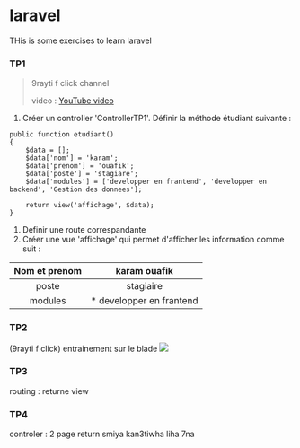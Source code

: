 # laravel

THis is some exercises to learn laravel



### TP1

> 9rayti f click channel
> 
> video : <a href="https://youtu.be/9dGmUvg9QQ0?si=RmUvojuobIsqC3R9">YouTube video</a>

1. Créer un controller 'ControllerTP1'. Définir la méthode étudiant suivante :
```
public function etudiant()
{
    $data = [];
    $data['nom'] = 'karam';
    $data['prenom'] = 'ouafik';
    $data['poste'] = 'stagiare';
    $data['modules'] = ['developper en frantend', 'developper en backend', 'Gestion des donnees'];

    return view('affichage', $data);
}
```
1. Definir une route correspandante
1. Créer une vue 'affichage' qui permet d'afficher les information comme suit :

| Nom et prenom | karam ouafik |
| :-----: | :---: |
| poste | stagiaire |
| modules | * developper en frantend |




### TP2
(9rayti f click)
entrainement sur le blade
<img src="https://videonotebook-backend-prod-s3bucket-o7wnhni1juc2.s3.us-west-2.amazonaws.com/2edab29d-5602-4711-aa85-a1659a5abdd6-marked.jpeg?AWSAccessKeyId=ASIASVZU45PP4A5VFJN7&Expires=1701217422&Signature=PmqDoFd3aqag2E27D2ZANUWuX3I%3D&X-Amzn-Trace-Id=Root%3D1-6562900e-19bf1a06409ee667377e7d9d%3BParent%3D438703f82b0c5d95%3BSampled%3D0%3BLineage%3D5400e9d1%3A0&x-amz-security-token=IQoJb3JpZ2luX2VjECgaCXVzLXdlc3QtMiJIMEYCIQC3UByPz87BER%2BzoDF70BocvLXIxmFke4XCFXqjK9z9dgIhAJznG6ysUiq8dTuIcIzc3foUkfecoLUAn5tP7QSltcuKKr4DCIH%2F%2F%2F%2F%2F%2F%2F%2F%2F%2FwEQABoMMTg0MjU3NjcwMTExIgzcfZts1pDGObBe6w0qkgO3UB7sakachHbtBifzwPlzCe4GolALxQ1VRoKu%2FpJ7MzleOGZIxMszovL9n0ZGfxB4vL1nBN5MLo0lLGVI0HAPDnSuLRtp3o%2F%2FkjROggEd7lZm8e4wzX0%2Fo6HM9KPTMnbAEa8LKlqxpadB%2FquYVdEVlMmNiLkzR%2B%2BUDy96MRxAPljcQszBg3rWNQrEO1j587R9ggbnVZB1M2VDcrMvkXvCR6p9H74WWQzOXDNzCUxSAHujVoor17f9UBMC5lRYR6Ax0HflG760xoc1d47EE%2B%2FK1tbQY7duQBhVPWXg5keh2hgWJhgLQ3V5JpGqjTzib%2B%2Fjbcg1V4w%2F2nE%2Bp2OOARvop5wp7qEQ2ooX75WVQFR4M%2BRomb6AAIzVRQ%2BoxKYxAWzxR8xnYkKKOfJTwpfEZ9wnfzyh7qUftV05B12wtuA75nnSulmmj%2BG2mIq3ffGi1A54NJraTbVVVR0pQTDWUqcs6jaHXrP6UM6OuKdFnAXKAkStluPRqSzrSwxbdju7Rffw5tCFbGO5dV3iLx9NFAGmz3Qwho%2BKqwY6nQEychs93ArrC1q%2FCAf6hBaIyGOGo7M5ivPC6j53aGCvxuWbZfWSXVaWy1lft%2BdrgvT6WLqgloNtGYvB975EJQNj1GdJn36QAxA%2BwwkvktgPpMYkEkvtOWnOJ8nAjBpGtjs56zI8d%2F29pxEc1UbgOmzMSrNvRUf9cxbCoegoMSFYlfKJL6waP2XQUX4M0m1a9FDDDzi%2B5p8HEk8WsRPg">

### TP3

routing : returne view 

### TP4

controler : 2 page return smiya kan3tiwha liha 7na 
